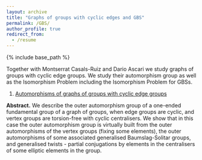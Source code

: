 ```yaml
---
layout: archive
title: "Graphs of groups with cyclic edges and GBS"
permalink: /GBS/
author_profile: true
redirect_from:
  - /resume
---
```


{% include base_path %}

Together with Montserrat Casals-Ruiz and Dario Ascari we study graphs of groups with cyclic edge groups. We study their automorphism group as well as the Isomorphism Problem including the Isomorphism Problem for GBSs.

1.  <a href="http://ilyakazachkov.github.io/files/automorphisms.pdf" target="_blank">Automorphisms of graphs of groups with cyclic edge groups</a>

<b>Abstract.</b> We describe the outer automorphism group of a one-ended fundamental group of a graph of groups, when edge groups are cyclic, and vertex groups are torsion-free with cyclic centralisers. We show that in this case the outer automorphism group is virtually built from the outer automorphisms of the vertex groups (fixing some elements), the outer automorphisms of some associated generalised Baumslag-Solitar groups, and generalised twists - partial conjugations by elements in the centralisers of some elliptic elements in the group.